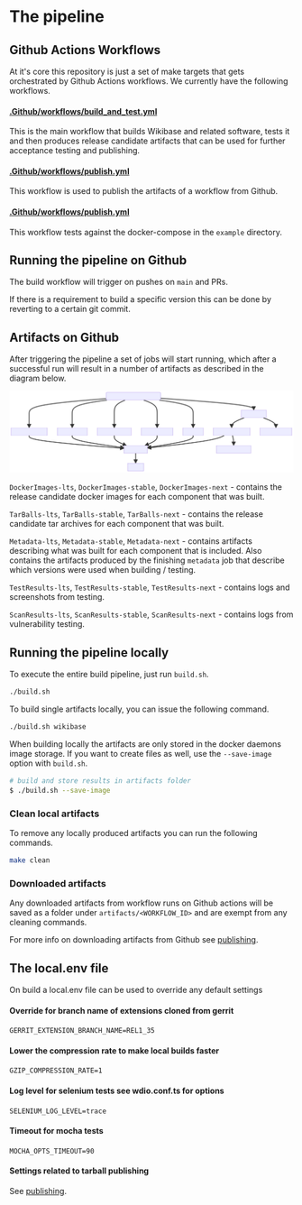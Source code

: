 # The pipeline

## Github Actions Workflows

At it's core this repository is just a set of make targets that gets orchestrated by Github Actions workflows. We currently have the following workflows.

#### [.Github/workflows/build_and_test.yml](.github/workflows/build_and_test.yml)
This is the main workflow that builds Wikibase and related software, tests it and then produces release candidate artifacts that can be used for further acceptance testing and publishing.

#### [.Github/workflows/publish.yml](.github/workflows/publish.yml)

This workflow is used to publish the artifacts of a workflow from Github.

#### [.Github/workflows/publish.yml](.github/workflows/test_example.yml)

This workflow tests against the docker-compose in the `example` directory.

## Running the pipeline on Github

The build workflow will trigger on pushes on `main` and PRs.

If there is a requirement to build a specific version this can be done by reverting to a certain git commit.

## Artifacts on Github

After triggering the pipeline a set of jobs will start running, which after a successful run will result in a number of artifacts as described in the diagram below.

![Queuing the pipeline](../diagrams/output/overview.svg "Queuing the pipeline")

`DockerImages-lts`, `DockerImages-stable`, `DockerImages-next` - contains the release candidate docker images for each component that was built.

`TarBalls-lts`, `TarBalls-stable`, `TarBalls-next` - contains the release candidate tar archives for each component that was built.

`Metadata-lts`, `Metadata-stable`, `Metadata-next` - contains artifacts describing what was built for each component that is included. Also contains the artifacts produced by the finishing `metadata` job that describe which versions were used when building / testing.

`TestResults-lts`, `TestResults-stable`, `TestResults-next`  - contains logs and screenshots from testing.

`ScanResults-lts`, `ScanResults-stable`, `ScanResults-next`  - contains logs from vulnerability testing.


## Running the pipeline locally

To execute the entire build pipeline, just run `build.sh`.

```sh
./build.sh
```

To build single artifacts locally, you can issue the following command.

```sh
./build.sh wikibase
```

When building locally the artifacts are only stored in the docker daemons image storage. If you want to create files as well, use the `--save-image` option with `build.sh`.

```sh
# build and store results in artifacts folder
$ ./build.sh --save-image
```

### Clean local artifacts

To remove any locally produced artifacts you can run the following commands.

```sh
make clean
```

### Downloaded artifacts

Any downloaded artifacts from workflow runs on Github actions will be saved as a folder under `artifacts/<WORKFLOW_ID>` and are exempt from any cleaning commands.

For more info on downloading artifacts from Github see [publishing](publishing.md).

[Wikibase REL1_35]: https://gerrit.wikimedia.org/g/mediawiki/extensions/Wikibase/+/refs/heads/REL1_35

## The local.env file

On build a local.env file can be used to override any default settings

#### Override for branch name of extensions cloned from gerrit
```
GERRIT_EXTENSION_BRANCH_NAME=REL1_35
```
#### Lower the compression rate to make local builds faster
```
GZIP_COMPRESSION_RATE=1
```
#### Log level for selenium tests see wdio.conf.ts for options
```
SELENIUM_LOG_LEVEL=trace
```
#### Timeout for mocha tests
```
MOCHA_OPTS_TIMEOUT=90
```

#### Settings related to tarball publishing
See [publishing](publishing.md).
